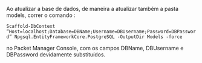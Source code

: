 Ao atualizar a base de dados, de maneira a atualizar também a pasta models, correr o comando :

`Scaffold-DbContext “Host=localhost;Database=DBName;Username=DBUsername;Password=DBPassword” Npgsql.EntityFrameworkCore.PostgreSQL -OutputDir Models -force`

no Packet Manager Console, com os campos DBName, DBUsername e DBPassword devidamente substituídos.
